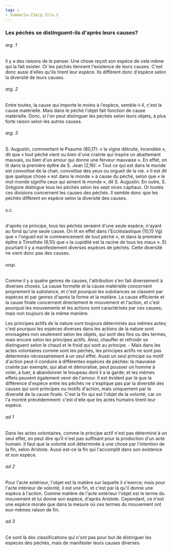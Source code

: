 ```yaml
---
tags : 
- Summa/Ia-IIæ/q.72/a.3
---
```


### Les péchés se distinguent-ils d'après leurs causes?

###### arg. 1
Il y a des raisons de le penser. Une chose reçoit son espèce de cela même qui la fait exister. Or les péchés tiennent l'existence de leurs causes. C'est donc aussi d'elles qu'ils tirent leur espèce. Ils diffèrent donc d'espèce selon la diversité de leurs causes. 

###### arg. 2
Entre toutes, la cause qui importe le moins à l'espèce, semble-t-il, c'est la cause matérielle. Mais dans le péché l'objet fait fonction de cause matérielle. Donc, si l'on peut distinguer les péchés selon leurs objets, à plus forte raison selon les autres causes. 

###### arg. 3
S. Augustin, commentant le Psaume (80,17): « la vigne détruite, incendiée », dit que « tout péché vient ou bien d'une crainte qui inspire un abattement mauvais, ou bien d'un amour qui donne une ferveur mauvaise ». En effet, on lit dans la première épître de S. Jean (2,16): « Tout ce qui est dans le monde est convoitise de la chair, convoitise des yeux ou orgueil de la vie. » Il est dit que quelque chose « est dans le monde » à cause du péché, selon que « le mot monde signifie ceux qui aiment le monde », dit S. Augustin. En outre, S. Grégoire distingue tous les péchés selon les sept vices capitaux. Or toutes ces divisions concernent les causes des péchés. Il semble donc que les péchés diffèrent en espèce selon la diversité des causes. 

###### s.c.
d'après ce principe, tous les péchés seraient d'une seule espèce, n'ayant au fond qu'une seule cause. On lit en effet dans l'Ecclésiastique (10,15 Vg) que « l'orgueil est le commencement de tout péché », et dans la première épître à Timothée (6,10) que « la cupidité est la racine de tous les maux ». Et pourtant il y a manifestement diverses espèces de péchés. Cette diversité ne vient donc pas des causes. 

###### resp.
Comme il y a quatre genres de causes, l'attribution s'en fait diversement à diverses choses. La cause formelle et la cause matérielle concernent proprement la substance, et c'est pourquoi les substances se classent par espèces et par genres d'après la forme et la matière. La cause efficiente et la cause finale concernent directement le mouvement et l'action, et c'est pourquoi les mouvements et les actions sont caractérisés par ces causes; mais non toujours de la même manière. 

Les principes actifs de la nature sont toujours déterminés aux mêmes actes; c'est pourquoi les espèces diverses dans les actions de la nature sont envisagées non seulement selon les objets, qui sont des fins ou des termes, mais encore selon les principes actifs. Ainsi, chauffer et refroidir se distinguent selon le chaud et le froid qui sont au principe. - Mais dans les actes volontaires comme sont les péchés, les principes actifs ne sont pas déterminés nécessairement à un seul effet. Aussi un seul principe ou motif d'action peut-il conduire à différentes espèces de péchés: la mauvaise crainte par exemple, qui abat et démoralise, peut pousser un homme à voler, à tuer, à abandonner le troupeau dont il a la garde; et les mêmes effets peuvent également venir de l'amour. Il est évident par là que la différence d'espèce entre les péchés ne s'explique pas par la diversité des causes qui sont principes ou motifs d'action, mais uniquement par la diversité de la cause finale. C'est la fin qui est l'objet de la volonté; car on l'a montré précédemment: c'est d'elle que les actes humains tirent leur espèce. 

###### ad 1
Dans les actes volontaires, comme le principe actif n'est pas déterminé à un seul effet, on peut dire qu'il n'est pas suffisant pour la production d'un acte humain. Il faut que la volonté soit déterminée à une chose par l'intention de la fin, selon Aristote. Aussi est-ce la fin qui l'accomplit dans son existence et son espèce. 

###### ad 2
Pour l'acte extérieur, l'objet est la matière sur laquelle il s'exerce; mais pour l'acte intérieur de volonté, il est une fin, et c'est par là qu'il donne une espèce à l'action. Comme matière de l'acte extérieur l'objet est le terme du mouvement et lui donne son espèce, d'après Aristote. Cependant, ce n'est une espèce morale que dans la mesure où ces termes du mouvement ont eux-mêmes raison de fin. 

###### ad 3
Ce sont là des classifications qui n'ont pas pour but de distinguer les espèces des péchés, mais de manifester leurs causes diverses. 

